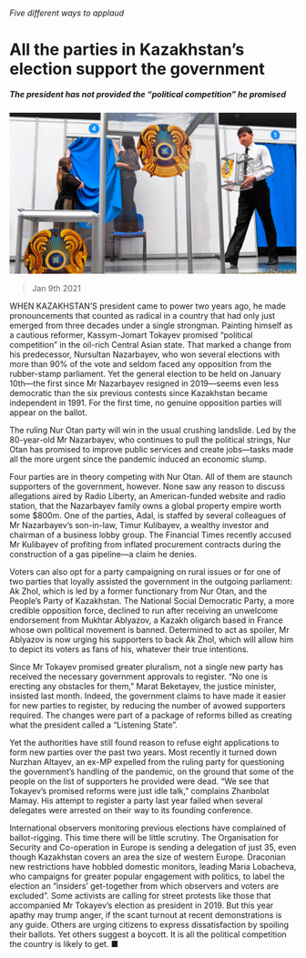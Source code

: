 ###### Five different ways to applaud

# All the parties in Kazakhstan’s election support the government 

##### The president has not provided the “political competition” he promised 

![image](images/20210109_ASP005_0.jpg) 

> Jan 9th 2021 


WHEN KAZAKHSTAN’S president came to power two years ago, he made pronouncements that counted as radical in a country that had only just emerged from three decades under a single strongman. Painting himself as a cautious reformer, Kassym-Jomart Tokayev promised “political competition” in the oil-rich Central Asian state. That marked a change from his predecessor, Nursultan Nazarbayev, who won several elections with more than 90% of the vote and seldom faced any opposition from the rubber-stamp parliament. Yet the general election to be held on January 10th—the first since Mr Nazarbayev resigned in 2019—seems even less democratic than the six previous contests since Kazakhstan became independent in 1991. For the first time, no genuine opposition parties will appear on the ballot.


The ruling Nur Otan party will win in the usual crushing landslide. Led by the 80-year-old Mr Nazarbayev, who continues to pull the political strings, Nur Otan has promised to improve public services and create jobs—tasks made all the more urgent since the pandemic induced an economic slump.



Four parties are in theory competing with Nur Otan. All of them are staunch supporters of the government, however. None saw any reason to discuss allegations aired by Radio Liberty, an American-funded website and radio station, that the Nazarbayev family owns a global property empire worth some $800m. One of the parties, Adal, is staffed by several colleagues of Mr Nazarbayev’s son-in-law, Timur Kulibayev, a wealthy investor and chairman of a business lobby group. The Financial Times recently accused Mr Kulibayev of profiting from inflated procurement contracts during the construction of a gas pipeline—a claim he denies.


Voters can also opt for a party campaigning on rural issues or for one of two parties that loyally assisted the government in the outgoing parliament: Ak Zhol, which is led by a former functionary from Nur Otan, and the People’s Party of Kazakhstan. The National Social Democratic Party, a more credible opposition force, declined to run after receiving an unwelcome endorsement from Mukhtar Ablyazov, a Kazakh oligarch based in France whose own political movement is banned. Determined to act as spoiler, Mr Ablyazov is now urging his supporters to back Ak Zhol, which will allow him to depict its voters as fans of his, whatever their true intentions.


Since Mr Tokayev promised greater pluralism, not a single new party has received the necessary government approvals to register. “No one is erecting any obstacles for them,” Marat Beketayev, the justice minister, insisted last month. Indeed, the government claims to have made it easier for new parties to register, by reducing the number of avowed supporters required. The changes were part of a package of reforms billed as creating what the president called a “Listening State”.


Yet the authorities have still found reason to refuse eight applications to form new parties over the past two years. Most recently it turned down Nurzhan Altayev, an ex-MP expelled from the ruling party for questioning the government’s handling of the pandemic, on the ground that some of the people on the list of supporters he provided were dead. “We see that Tokayev’s promised reforms were just idle talk,” complains Zhanbolat Mamay. His attempt to register a party last year failed when several delegates were arrested on their way to its founding conference.


International observers monitoring previous elections have complained of ballot-rigging. This time there will be little scrutiny. The Organisation for Security and Co-operation in Europe is sending a delegation of just 35, even though Kazakhstan covers an area the size of western Europe. Draconian new restrictions have hobbled domestic monitors, leading Maria Lobacheva, who campaigns for greater popular engagement with politics, to label the election an “insiders’ get-together from which observers and voters are excluded”. Some activists are calling for street protests like those that accompanied Mr Tokayev’s election as president in 2019. But this year apathy may trump anger, if the scant turnout at recent demonstrations is any guide. Others are urging citizens to express dissatisfaction by spoiling their ballots. Yet others suggest a boycott. It is all the political competition the country is likely to get. ■


